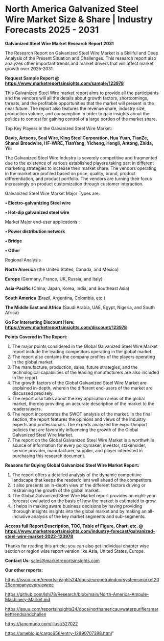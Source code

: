 # North America Galvanized Steel Wire Market Size & Share | Industry Forecasts 2025 - 2031

<strong>Galvanized Steel Wire Market Research Report 2031</strong>

The Research Report on Galvanized Steel Wire Market is a Skillful and Deep Analysis of the Present Situation and Challenges. This research report also analyzes other important trends and market drivers that will affect market growth over 2025-2031.

<strong>Request Sample Report @ <a href=https://www.marketreportsinsights.com/sample/123978>https://www.marketreportsinsights.com/sample/123978</a></strong>

This Galvanized Steel Wire market report aims to provide all the participants and the vendors will all the details about growth factors, shortcomings, threats, and the profitable opportunities that the market will present in the near future. The report also features the revenue share, industry size, production volume, and consumption in order to gain insights about the politics to contest for gaining control of a large portion of the market share.

Top Key Players in the Galvanized Steel Wire Market:

<strong>Davis, Artsons, Seal Wire, King Steel Corporation, Hua Yuan, TianZe, Shanxi Broadwire, HF-WIRE, TianYang, Yicheng, Hongli, Antong, Zhida, Yili</strong>

The Galvanized Steel Wire Industry is severely competitive and fragmented due to the existence of various established players taking part in different marketing strategies to increase their market share. The vendors operating in the market are profiled based on price, quality, brand, product differentiation, and product portfolio. The vendors are turning their focus increasingly on product customization through customer interaction.

Galvanized Steel Wire Market Major Types are:

<strong>• Electro-galvanizing Steel wire

• Hot-dip galvanized steel wire</strong>

Market Major end-user applications :

<strong>• Power distribution network

• Bridge

• Other</strong>

Regional Analysis

</u><strong><b>North America</b></strong> (the United States, Canada, and Mexico)

<strong><b>Europe </b></strong>(Germany, France, UK, Russia, and Italy)

<strong><b>Asia-Pacific</b></strong> (China, Japan, Korea, India, and Southeast Asia)

<strong><b>South America</b></strong> (Brazil, Argentina, Colombia, etc.)

<strong><b>The Middle East and Africa</b></strong> (Saudi Arabia, UAE, Egypt, Nigeria, and South Africa)

<strong>Go For Interesting Discount Here: <a href=https://www.marketreportsinsights.com/discount/123978>https://www.marketreportsinsights.com/discount/123978</a></strong>

<strong>Points Covered in The Report:</strong>
<ol>
  <li>The major points considered in the Global Galvanized Steel Wire Market report include the leading competitors operating in the global market.</li>
  <li>The report also contains the company profiles of the players operating in the global market.</li>
  <li>The manufacture, production, sales, future strategies, and the technological capabilities of the leading manufacturers are also included in the report.</li>
  <li>The growth factors of the Global Galvanized Steel Wire Market are explained in-depth, wherein the different end-users of the market are discussed precisely.</li>
  <li>The report also talks about the key application areas of the global market, thereby providing an accurate description of the market to the readers/users.</li>
  <li>The report incorporates the SWOT analysis of the market. In the final section, the report features the opinions and views of the industry experts and professionals. The experts analyzed the export/import policies that are favorably influencing the growth of the Global Galvanized Steel Wire Market.</li>
  <li>The report on the Global Galvanized Steel Wire Market is a worthwhile source of information for every policymaker, investor, stakeholder, service provider, manufacturer, supplier, and player interested in purchasing this research document.</li>
</ol>
<strong>Reasons for Buying Global Galvanized Steel Wire Market Report:</strong>

<ol>
  <li>The report offers a detailed analysis of the dynamic competitive landscape that keeps the reader/client well ahead of the competitors.</li>
  <li>It also presents an in-depth view of the different factors driving or restraining the growth of the global market.</li>
  <li>The Global Galvanized Steel Wire Market report provides an eight-year forecast evaluated on the basis of how the market is estimated to grow.</li>
  <li>It helps in making aware business decisions by having providing thorough insights insights into the global market and by making an all-inclusive analysis of the key market segments and sub-segments.</li>
</ol>
<strong>Access full Report Description, TOC, Table of Figure, Chart, etc. @ <a href=https://www.marketreportsinsights.com/industry-forecast/galvanized-steel-wire-market-2022-123978>https://www.marketreportsinsights.com/industry-forecast/galvanized-steel-wire-market-2022-123978</a></strong>


Thanks for reading this article; you can also get individual chapter wise section or region wise report version like Asia, United States, Europe.

<strong>Contact Us:</strong>
sales@marketreportsinsights.com

<strong>Our other reports:</strong>

<a href=https://issuu.com/reportsinsights24/docs/europetraindoorsystemsmarket2025companyoverviewrec>https://issuu.com/reportsinsights24/docs/europetraindoorsystemsmarket2025companyoverviewrec</a>

<a href=https://github.com/Ishi78/Research/blob/main/North-America-Ampule-Machinery-Market.md>https://github.com/Ishi78/Research/blob/main/North-America-Ampule-Machinery-Market.md</a>

<a href=https://issuu.com/reportsinsights24/docs/northamericauvwaterpurifiersmarkettrendsandchallen>https://issuu.com/reportsinsights24/docs/northamericauvwaterpurifiersmarkettrendsandchallen</a>

<a href=https://tanomuno.com/illust/527022>https://tanomuno.com/illust/527022</a>

<a href=https://ameblo.jp/cargo656/entry-12890707398.html>https://ameblo.jp/cargo656/entry-12890707398.html</a>"
